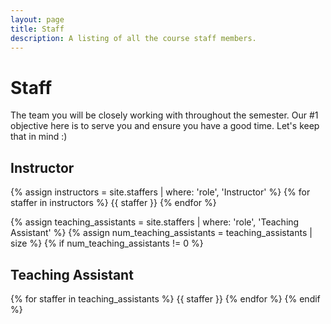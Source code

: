 ```yaml
---
layout: page
title: Staff
description: A listing of all the course staff members.
---
```


# **Staff**

The team you will be closely working with throughout the semester. Our #1 objective here is to serve you and ensure you have a good time. Let's keep that in mind :)

## Instructor

{% assign instructors = site.staffers | where: 'role', 'Instructor' %}
{% for staffer in instructors %}
{{ staffer }}
{% endfor %}

{% assign teaching_assistants = site.staffers | where: 'role', 'Teaching Assistant' %}
{% assign num_teaching_assistants = teaching_assistants | size %}
{% if num_teaching_assistants != 0 %}
## Teaching Assistant

{% for staffer in teaching_assistants %}
{{ staffer }}
{% endfor %}
{% endif %}
